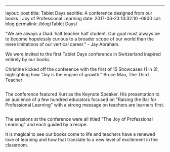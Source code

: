 ---
layout: post
title: Tablet Days
seotitle: A conference designed from our books | Joy of Professional Learning
date: 2017-06-23 13:32:10 -0800
cat: blog
permalink: /blog/Tablet Days/

"We are always a Diad: half teacher half student. Our goal must always be to become hopelessly curious to a broader scope of our world than the mere limitations of our vertical career.” - Jay Abraham.

We were invited to the first Tablet Days conference in Switzerland inspired entirely by our books. 

Christine kicked off the conference with the first of 15 Showcases (1 in 3), highlighting how "Joy is the engine of growth." Bruce Mau, The Third Teacher

<img>

The conference featured Kurt as the Keynote Speaker. His presentation to an audience of a few hundred educators focused on "Raising the Bar for Professional Learning" with a strong message on teachers are learners first.

<img> 

The sessions at the conference were all titled "The Joy of Professional Learning" and each guided by a recipe.

It is magical to see our books come to life and teachers have a renewed love of learning and how that translate to a new level of excitement in the classroom. 
